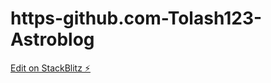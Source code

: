 # https-github.com-Tolash123-Astroblog

[Edit on StackBlitz ⚡️](https://stackblitz.com/edit/js-q7hlpt)